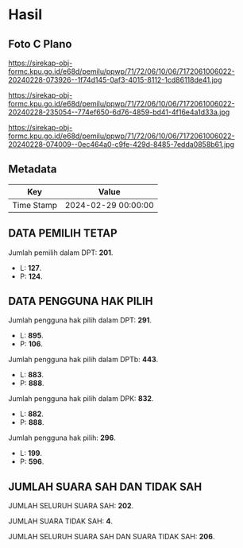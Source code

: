 # Hasil

## Foto C Plano

https://sirekap-obj-formc.kpu.go.id/e68d/pemilu/ppwp/71/72/06/10/06/7172061006022-20240228-073926--1f74d145-0af3-4015-8112-1cd86118de41.jpg

https://sirekap-obj-formc.kpu.go.id/e68d/pemilu/ppwp/71/72/06/10/06/7172061006022-20240228-235054--774ef650-6d76-4859-bd41-4f16e4a1d33a.jpg

https://sirekap-obj-formc.kpu.go.id/e68d/pemilu/ppwp/71/72/06/10/06/7172061006022-20240228-074009--0ec464a0-c9fe-429d-8485-7edda0858b61.jpg


## Metadata

| Key        | Value               |
| ---------- | ------------------- |
| Time Stamp | 2024-02-29 00:00:00 |


## DATA PEMILIH TETAP

Jumlah pemilih dalam DPT: **201**.
 * L: **127**.
 * P: **124**.

## DATA PENGGUNA HAK PILIH

Jumlah pengguna hak pilih dalam DPT: **291**.
 * L: **895**.
 * P: **106**.

Jumlah pengguna hak pilih dalam DPTb: **443**.
 * L: **883**.
 * P: **888**.

Jumlah pengguna hak pilih dalam DPK: **832**.
 * L: **882**.
 * P: **888**.

Jumlah pengguna hak pilih: **296**.
 * L: **199**.
 * P: **596**.

## JUMLAH SUARA SAH DAN TIDAK SAH

JUMLAH SELURUH SUARA SAH: **202**.

JUMLAH SUARA TIDAK SAH: **4**.

JUMLAH SELURUH SUARA SAH DAN SUARA TIDAK SAH: **206**.


